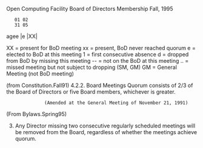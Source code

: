 Open Computing Facility Board of Directors Membership
Fall, 1995

	   01 02
	   31 05
agee      |e |XX|

XX = present for BoD meeting
xx = present, BoD never reached quorum
e  = elected to BoD at this meeting
1  = first consecutive absence
d  = dropped from BoD by missing this meeting
-- = not on the BoD at this meeting
.. = missed meeting but not subject to dropping (SM, GM)
GM = General Meeting (not BoD meeting)

(from Constitution.Fall91)
                  4.2.2. Board Meetings
                  Quorum consists of 2/3 of the Board of Directors or  five
                  Board members, whichever is greater.

                  (Amended at the General Meeting of November 21, 1991)

(From Bylaws.Spring95)

3.   Any  Director   missing   two   consecutive   regularly
     scheduled  meetings  will  be  removed  from the Board,
     regardless of whether the meetings achieve quorum.
